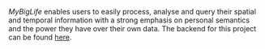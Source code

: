 _MyBigLife_ enables users to easily process, analyse
and query their spatial and temporal information with a strong emphasis on personal semantics and
the power they have over their own data. The backend for this project can be found [here](https://github.com/dserafim1999/my-big-life).